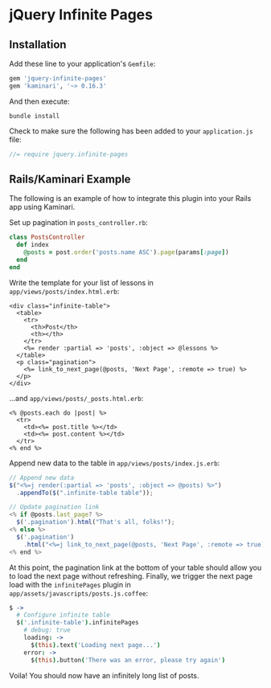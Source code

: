 jQuery Infinite Pages
=====================
Installation
------------

Add these line to your application's `Gemfile`:
```ruby
gem 'jquery-infinite-pages'
gem 'kaminari', '~> 0.16.3'
```

And then execute:
```
bundle install
```

Check to make sure the following has been added to your `application.js` file:
```javascript
//= require jquery.infinite-pages
```

Rails/Kaminari Example
----------------------

The following is an example of how to integrate this plugin into your Rails app
using Kaminari.

Set up pagination in `posts_controller.rb`:

```ruby
class PostsController
  def index
    @posts = post.order('posts.name ASC').page(params[:page])
  end
end
```

Write the template for your list of lessons in `app/views/posts/index.html.erb`:

```erb
<div class="infinite-table">
  <table>
    <tr>
      <th>Post</th>
      <th></th>
    </tr>
    <%= render :partial => 'posts', :object => @lessons %>
  </table>
  <p class="pagination">
    <%= link_to_next_page(@posts, 'Next Page', :remote => true) %>
  </p>
</div>
```

...and `app/views/posts/_posts.html.erb`:

```erb
<% @posts.each do |post| %>
  <tr>
    <td><%= post.title %></td>
    <td><%= post.content %></td>
  </tr>
<% end %>
```

Append new data to the table in `app/views/posts/index.js.erb`:

```javascript
// Append new data
$("<%=j render(:partial => 'posts', :object => @posts) %>")
  .appendTo($(".infinite-table table"));

// Update pagination link
<% if @posts.last_page? %>
  $('.pagination').html("That's all, folks!");
<% else %>
  $('.pagination')
    .html("<%=j link_to_next_page(@posts, 'Next Page', :remote => true) %>");
<% end %>
```

At this point, the pagination link at the bottom of your table should allow you
to load the next page without refreshing. Finally, we trigger the next page load
with the `infinitePages` plugin in `app/assets/javascripts/posts.js.coffee`:

```coffee
$ ->
  # Configure infinite table
  $('.infinite-table').infinitePages
    # debug: true
    loading: ->
      $(this).text('Loading next page...')
    error: ->
      $(this).button('There was an error, please try again')
```

Voila! You should now have an infinitely long list of posts.
